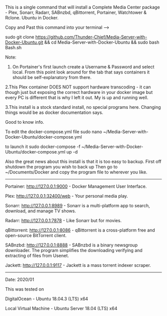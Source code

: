 This is a single command that will install a Complete Media Center package - Plex, Sonarr, Radarr, SABnzbd, qBittorrent, Portainer, Watchtower & Rclone. Ubuntu in Docker.

Copy and Past this command into your terminal 
--> 

sudo git clone https://github.com/Thunder-Chief/Media-Server-with-Docker-Ubuntu.git && cd Media-Server-with-Docker-Ubuntu && sudo bash Bash.sh


Note:

1. On Portainer's first launch create a Username  & Password and select local. From this point look around for the tab that says containers it should be self-explanatory from there.

2.This Plex container DOES NOT support hardware transcoding - it can though just but exposing the correct hardware in your docker image but every PC is different that is why I left it out. My is up and running well.

3.This install is a stock standard install, no special programs here. Changing things would be as docker documentation says.


Good to know info.

To edit the docker-compose.yml file 
sudo nano ~/Media-Server-with-Docker-Ubuntu/docker-compose.yml

to launch it
sudo docker-compose -f ~/Media-Server-with-Docker-Ubuntu/docker-compose.yml up -d

Also the great news about this install is that it is too easy to backup.
First off shutdown the program you wish to back up 
Then go to ~/Documents/Docker and copy the program file to wherever you like. 

________________________________________________________________________________

Portainer: http://127.0.0.1:9000 - Docker Management User Interface.

Plex: http://127.0.0.1:32400/web -  Your personal media play.

Sonarr: http://127.0.0.1:8989 - Sonarr is a multi-platform app to search, download, and manage TV shows.

Radarr: http://127.0.0.1:7878 - Like Sonarr but for movies.

qBittorrent: http://127.0.0.1:8086 - qBittorrent is a cross-platform free and open-source BitTorrent client.

SABnzbd: http://127.0.0.1:8888 - SABnzbd is a binary newsgroup downloader. The program simplifies the downloading verifying and extracting of files from Usenet.

Jackett: http://127.0.0.1:9117 - Jackett is a mass torrent indexer scraper.
________________________________________________________________________________

Date: 2020/01

This was tested on 

DigitalOcean - Ubuntu 18.04.3 (LTS) x64

Local Virtual Machine - Ubuntu Server 18.04 (LTS) x64
